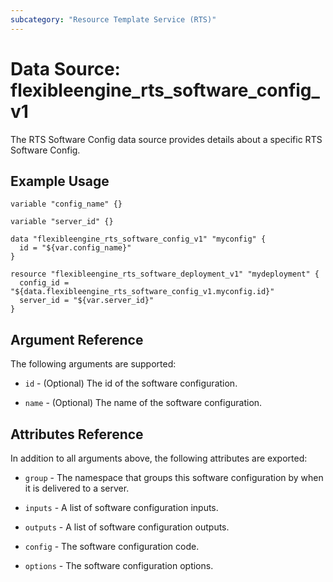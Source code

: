 ```yaml
---
subcategory: "Resource Template Service (RTS)"
---
```


# Data Source: flexibleengine_rts_software_config_v1

The RTS Software Config data source provides details about a specific RTS Software Config.

## Example Usage

```hcl
variable "config_name" {}

variable "server_id" {}

data "flexibleengine_rts_software_config_v1" "myconfig" {
  id = "${var.config_name}"
}

resource "flexibleengine_rts_software_deployment_v1" "mydeployment" {
  config_id = "${data.flexibleengine_rts_software_config_v1.myconfig.id}"
  server_id = "${var.server_id}"
}
```

## Argument Reference

The following arguments are supported:

* `id` - (Optional) The id of the software configuration.

* `name` - (Optional) The name of the software configuration.

## Attributes Reference

In addition to all arguments above, the following attributes are exported:

* `group` - The namespace that groups this software configuration by when it is delivered to a server.

* `inputs` -  A list of software configuration inputs.

* `outputs` - A list of software configuration outputs.

* `config` - The software configuration code.

* `options` - The software configuration options.
